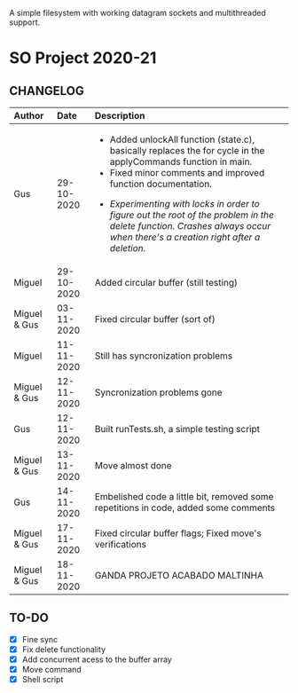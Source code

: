 
A simple filesystem with working datagram sockets and multithreaded support. 

# SO Project 2020-21



## CHANGELOG

| Author       | Date           | Description  |
|:------------- |:-------------| :-----|
| Gus      | 29-10-2020 | <ul><li>Added unlockAll function (state.c), basically replaces the for cycle in the applyCommands function in main.</li><li>Fixed minor comments and improved function documentation.</li></ul><ul><li>*Experimenting with locks in order to figure out the root of the problem in the delete function. Crashes always occur when there's a creation right after a deletion.*</li> |    
| Miguel    | 29-10-2020     |  Added circular buffer (still testing)|
| Miguel & Gus   | 03-11-2020     |  Fixed circular buffer (sort of)|
| Miguel    | 11-11-2020     |  Still has syncronization problems|
| Miguel & Gus   | 12-11-2020     |  Syncronization problems gone  |
| Gus      | 12-11-2020 | Built runTests.sh, a simple testing script |
| Miguel & Gus | 13-11-2020 | Move almost done |
| Gus | 14-11-2020 | Embelished code a little bit, removed some repetitions in code, added some comments |
| Miguel & Gus | 17-11-2020 | Fixed circular buffer flags; Fixed move's verifications |
| Miguel & Gus | 18-11-2020 | GANDA PROJETO ACABADO MALTINHA |


## TO-DO

  - [x] Fine sync
  - [x] Fix delete functionality
  - [x] Add concurrent acess to the buffer array
  - [x] Move command
  - [x] Shell script
